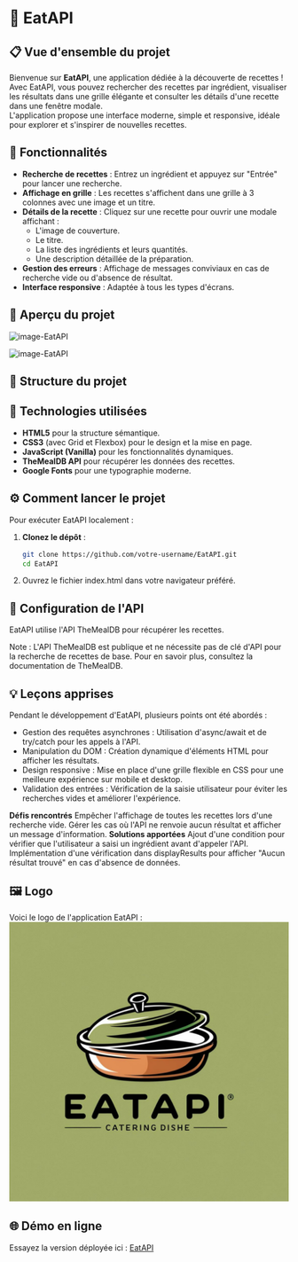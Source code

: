 # 🍴 EatAPI

## 📋 Vue d'ensemble du projet
Bienvenue sur **EatAPI**, une application dédiée à la découverte de recettes !  
Avec EatAPI, vous pouvez rechercher des recettes par ingrédient, visualiser les résultats dans une grille élégante et consulter les détails d'une recette dans une fenêtre modale.  
L'application propose une interface moderne, simple et responsive, idéale pour explorer et s'inspirer de nouvelles recettes.

## 📱 Fonctionnalités

- **Recherche de recettes** : Entrez un ingrédient et appuyez sur "Entrée" pour lancer une recherche.
- **Affichage en grille** : Les recettes s'affichent dans une grille à 3 colonnes avec une image et un titre.
- **Détails de la recette** : Cliquez sur une recette pour ouvrir une modale affichant :
  - L'image de couverture.
  - Le titre.
  - La liste des ingrédients et leurs quantités.
  - Une description détaillée de la préparation.
- **Gestion des erreurs** : Affichage de messages conviviaux en cas de recherche vide ou d'absence de résultat.
- **Interface responsive** : Adaptée à tous les types d'écrans.

## 📸 Aperçu du projet

![image-EatAPI](./demoEatAPI)

![image-EatAPI](./demo2EatAPI)

## 📂 Structure du projet

## 🚀 Technologies utilisées

- **HTML5** pour la structure sémantique.
- **CSS3** (avec Grid et Flexbox) pour le design et la mise en page.
- **JavaScript (Vanilla)** pour les fonctionnalités dynamiques.
- **TheMealDB API** pour récupérer les données des recettes.
- **Google Fonts** pour une typographie moderne.

## ⚙️ Comment lancer le projet

Pour exécuter EatAPI localement :

1. **Clonez le dépôt** :
   ```bash
   git clone https://github.com/votre-username/EatAPI.git
   cd EatAPI
   ```
2. Ouvrez le fichier index.html dans votre navigateur préféré.

## 🔑 Configuration de l'API

EatAPI utilise l'API TheMealDB pour récupérer les recettes.

Note : L'API TheMealDB est publique et ne nécessite pas de clé d'API pour la recherche de recettes de base.
Pour en savoir plus, consultez la documentation de TheMealDB.

## 💡 Leçons apprises

Pendant le développement d'EatAPI, plusieurs points ont été abordés :

- Gestion des requêtes asynchrones : Utilisation d'async/await et de try/catch pour les appels à l'API.
- Manipulation du DOM : Création dynamique d'éléments HTML pour afficher les résultats.
- Design responsive : Mise en place d'une grille flexible en CSS pour une meilleure expérience sur mobile et desktop.
- Validation des entrées : Vérification de la saisie utilisateur pour éviter les recherches vides et améliorer l'expérience.

**Défis rencontrés**
Empêcher l'affichage de toutes les recettes lors d'une recherche vide.
Gérer les cas où l'API ne renvoie aucun résultat et afficher un message d'information.
**Solutions apportées**
Ajout d'une condition pour vérifier que l'utilisateur a saisi un ingrédient avant d'appeler l'API.
Implémentation d'une vérification dans displayResults pour afficher "Aucun résultat trouvé" en cas d'absence de données.

## 🖼️ Logo

Voici le logo de l'application EatAPI : ![EatAPI](./logo-EatAPI-2.svg)

## 🌐 Démo en ligne

Essayez la version déployée ici : [EatAPI](https://fauve-mce.github.io/EatAPI/)





